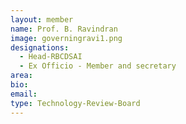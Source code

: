 ```yaml
---
layout: member
name: Prof. B. Ravindran
image: governingravi1.png
designations: 
  - Head-RBCDSAI  
  - Ex Officio - Member and secretary
area:
bio:
email:
type: Technology-Review-Board
---
```

